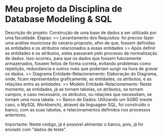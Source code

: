 <h1 aling='center'> <black>Meu projeto da Disciplina de Database Modeling & SQL </black></h1>
<black> Descrição do projeto: </black> Construção de uma base de dados a ser utilizado por uma faculdade.
<black> Etapas: </black>
>> Levantamento dos Requisitos: foi preciso fazer uma análise municiosa do cenário proposto, afim de que, fossem definidas as entidades e os atributos relacionados a essas entidades
>> Após definir as entidades e os atributos, estes passaram pelo processo de normalização de dados. Isso ocorreu, para que os dados que fossem futuramente armazenados, fossem feitos de forma correta, evitando problemas como repetição, redundancia e outros mais que poderiam surgir na hora de gravar os dados. 
>> Diagrama Entidade-Relacionamento: Elaboração do Diagrama, onde, ficam representados graficamente, as entidades, os atributos, e as relações entre as entidades.
>> Modelo Entidade-Relacionamento: Neste momento, as entidades, já se tornam tabelas, os atributos, se tornam campos, e caso necessário, os atributos, ou relações que necessitam, se tornam uma nova tabela.
>> Banco de Dados: Utilizando um SGBD (neste caso, o MySQL Workbench), atraveś da linguagem SQL, foi construído o banco, com as suas tabelas, e relacionamentos definidos nos processos anteriores.

Importante: Neste código, já é possível alimentar o banco, pois, já foi enviado com "dados de teste". 

